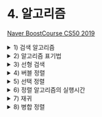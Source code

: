 # 4. 알고리즘

[Naver BoostCourse CS50 2019](https://www.edwith.org/boostcourse-cs-050)

<details>
  <summary>1) 검색 알고리즘</summary>

# 학습 목표

주어진 배열 속에서 특정 값을 찾는 방법을 설명할 수 있다.

# 검색 알고리즘

**배열**은 한 자료형의 여러 값들이 메모리 상에 모여 있는 구조이다.

컴퓨터는 이 값들에 접근할 때 배열의 인덱스 하나하나를 접근한다.

만약 어떤 값이 배열 안에 속해 있는지를 찾아 보기 위해서는 배열이 정렬되어 있는지 여부에 따라 아래와 같은 방법을 사용할 수 있다.

# 선형 검색

배열의 인덱스를 처음부터 끝까지 하나씩 증가시키면서 방문하여 그 값이 속하는지를 검사한다.

아래 의사코드와 같이 나타낼 수 있다.

```
For i from 0 to n–1

    If i'th element is 50

        Return true

Return false
```

# 이진 검색

만약 배열이 정렬되어 있다면, 배열 중간 인덱스부터 시작하여 찾고자 하는 값과 비교하며 그보다 작은(작은 값이 저장되어 있는) 인덱스 또는 큰(큰 값이 저장되어 있는) 인덱스로 이동을 반복하면 된다.

아래 의사코드와 같이 나타낼 수 있다.

```
If no items

    Return false

If middle item is 50

    Return true

Else if 50 < middle item

    Search left half

Else if 50 > middle item

    Search right half
```

# 생각해보기

만약 정렬되지 않은 배열이 있다면, 선형 검색이 빠를까 이진 검색이 빠를까?

- 정답을 찾는 속도는 선형 검색이 더 빠를 것이다. 선형 검색은 데이터를 차례대로 계속해서 찾기만 하지만, 이진 검색의 경우 해당 인덱스의 데이터와 찾고자 하는 값을 비교하는 과정을 반복하기 때문이다.
- 또한, 정렬되지 않은 상태에서 이진 검색으로 찾게 되면 데이터가 배열 안에 존재하는 데에도 불구하고 그 데이터가 없는 것으로 잘못 결론을 내릴 수도 있다.
- 하지만 배열이 정렬되어 있는 경우라면 이진 검색이 올바른 결과를 도출하면서도 그 속도가 평균적으로 훨씬 빠를 것이다.

</details>

<details>
  <summary>2) 알고리즘 표기법</summary>

# 학습 목표

알고리즘의 실행 시간의 상한과 하한을 표기할 수 있다.

# 알고리즘 표기법

1주차에 아래 그림과 같이 알고리즘을 실행하는데 걸리는 시간을 표현해 봤다.

<img src="imgs/BigO.png" width="500">

위와 같은 그림을 공식으로 표기한 것이 **Big O 표기법**이다.

여기서 O는 "**on the order of**"의 약자로, 쉽게 생각하면 "**~만큼의 정도로 커지는**" 것이라고 볼 수 있다.

O(n)은 n만큼 커지는 것이므로 n이 늘어날수록 선형적으로 증가하게 된다. O(n/2)도 결국 n이 매우 커지면 1/2은 큰 의미가 없어지므로 O(n)이라고 볼 수 있다.

주로 아래 목록과 같은 Big O 표기가 실행 시간을 나타내기 위해 많이 사용된다.

- O(n^2)
- O(n log n)
- O(n) - 선형 검색
- O(log n) - 이진 검색
- O(1)

**Big O**가 알고리즘 **실행 시간의 상한**을 나타낸 것이라면, 반대로 **Big Ω**는 알고리즘 **실행 시간의 하한**을 나타내는 것이다.

예를 들어 선형 검색에서는 n개의 항목이 있을 때 최대 n번의 검색을 해야 하므로 상한이 O(n)이 되지만 운이 좋다면 한 번만에 검색을 끝낼 수도 있으므로 하한은 Ω(1)이 된다.

역시 아래 목록과 같은 Big Ω 표기가 많이 사용된다.

- Ω(n^2)
- Ω(n log n)
- Ω(n) - 배열 안에 존재하는 값의 개수 세기
- Ω(log n)
- Ω(1) - 선형 검색, 이진 검색

# 생각해보기

실행시간의 상한이 낮은 알고리즘이 더 좋을까? 하한이 낮은 알고리즘이 더 좋을까?

- 실행시간의 상한이 낮은 알고리즘이 더 좋을 것이다. 왜냐하면 실행시간의 상한이 높은 비효율적인 알고리즘은 다루는 데이터의 크기가 커짐에 따라서 최악의 경우에 걸리는 실행시간이 기하급수적으로 늘어날 수 있기 때문이다.
- 또한 상한 시간이 같다면, 평균적으로 실행 시간이 낮은 알고리즘이 좋은 알고리즘일 것이다.

</details>

<details>
  <summary>3) 선형 검색</summary>

# 학습 목표

주어진 배열 또는 구조체에서 선형 검색을 할 수 있다.

# 선형 검색

찾고자 하는 자료를 검색하는 데 사용되는 다양한 알고리즘이 있다. 그 중 하나가 **선형 검색**이다.

선형 검색은 **원하는 원소가 발견될 때까지 처음부터 마지막 자료까지 차례대로 검색**한다.

이렇게 하여 선형 검색은 찾고자 하는 자료를 찾을 때까지 모든 자료를 확인해야 한다.

# 효율성 그리고 비효율성

**선형 검색 알고리즘**은 **정확하지만 아주 효율적이지 못한 방법**이다.

리스트의 길이가 n이라고 했을 때, 최악의 경우 리스트의 모든 원소를 확인해야 하므로 n번만큼 실행된다.

여기서 최악의 상황은 찾고자 하는 자료가 맨 마지막에 있거나 리스트 안에 없는 경우를 말한다.

만약 100만 개의 원소가 있는 리스트라고 가정해본다면 효율성이 매우 떨어짐을 느낄 수 있다.

반대로 최선의 상황은 처음 시도했을 때 찾고자 하는 값이 있는 경우이다.

평균적으로 선형 검색이 최악의 상황에서 종료되는 것에 가깝다고 가정할 수 있다.

선형 검색은 **자료가 정렬되어 있지 않거나 그 어떤 정보도 없이 하나씩 찾아야 하는 경우에 유용**하다.

이러한 경우 무작위로 탐색하는 것보다 순서대로 탐색하는 것이 효율적이다.

이제 우리는 검색 이전에 정렬이 필요한 이유를 알 수 있다.

정렬은 시간이 오래 걸리고 공간을 더 차지한다.

하지만 이 추가적인 과정을 진행하면 우리는 여러 번 리스트를 검색해야 하거나 매우 큰 리스트를 검색해야 할 경우 시간을 단축할 수 있을 것이다.

주어진 배열에서 특정 값을 찾기 위해 선형 검색을 사용한다면, 아래와 같은 코드를 작성할 수 있다.

```c
#include <cs50.h>
#include <stdio.h>

int main(void)
{
    //numbers 배열 정의 및 값 입력
    int numbers[] = {4, 8, 15, 16, 23, 42};

    //값 50 검색
    for (int i = 0; i < 6; i++)
    {
        if (numbers[i] == 50)
        {
            printf("Found\n");
            return 0;
        }
    printf("Not found\n");
    return 1;
    }
}
```

배열의 크기만큼 for 루프를 돌면서 배열의 인덱스를 차례대로 방문하며 찾는 값이 있는지를 검사하면 된다.

문자열로 이루어진 배열도 비슷한 방식으로 검색할 수 있다.

만약 전화번호부에서 특정 이름을 찾아 해당하는 전화번호를 출력하는 프로그램을 작성하려면 어떻게 할 수 있을까?

가장 간단한 예는 아래와 같은 프로그램이 될 것이다.

```c
#include <cs50.h>
#include <stdio.h>
#include <string.h>

int main(void)
{
    string names[] = {"EMMA", "RODRIGO", "BRIAN", "DAVID"};
    string numbers[] = {"617-555-0100", "617-555-0101", "617-555-0102", "617-555-0103"};

    for (int i = 0; i < 4; i++)
    {
        if (strcmp(names[i], "EMMA") == 0)
        {
            printf("Found %s\n", numbers[i]);
            return 0;
        }
    }
    printf("Not found\n");
    return 1;
}
```

names 배열과 numbers 배열을 따로 정의하고 names 배열에서 검색을 해서 해당하는 인덱스의 numbers 배열 값을 출력하는 것이다.

하지만 이 경우에는 names 배열과 numbers 배열이 서로 같은 인덱스를 가져야 한다는 한계가 있다.

더 좋은 방법은 아래 코드와 같이 새로운 자료형으로 **구조체**를 정의해서 이름과 번호를 묶어주는 것이다.

```c
#include <cs50.h>
#include <stdio.h>
#include <string.h>

typedef struct
{
    string name;
    string number;
}
person;

int main(void)
{
    person people[4];

    people[0].name = "EMMA";
    people[0].number = "617-555-0100";
    people[1].name = "RODRIGO";
    people[1].number = "617-555-0101";
    people[2].name = "BRIAN";
    people[2].number = "617-555-0102";
    people[3].name = "DAVID";
    people[3].number ="617-555-0103";

    //EMMA 검색
    for (int i = 0; i < 4; i++)
    {
        if (strcmp(people[i].name, "EMMA") == 0)
        {
            printf("Found %s\n", people[i].number);
            return 0;
        }
    }
    printf("Not found\n");
    return 1;
}
```

person이라는 이름의 구조체를 자료형으로 정의하고 person 자료형의 배열을 선언하면 그 안에 포함된 속성값은 '.'으로 연결해서 접근할 수 있다.

person a; 라는 변수가 있다면, a.name 또는 a.number 이 각각 이름과 전화번호를 저장하는 변수가 된다.

이렇게 함으로써 더욱 확장성 있는 전화번호부 검색 프로그램을 만들 수 있다.

# 생각해보기

전화번호부와 같이 구조체를 정의하여 관리 및 검색을 하면 더 편리한 예는 또 무엇이 있을까?

- 쇼핑몰 회원의 아이디와 전화번호 및 주소 등

</details>

<details>
  <summary>4) 버블 정렬</summary>

# 학습 목표

버블 정렬의 원리와 실행 시간을 설명하고 구현할 수 있다.

# 버블 정렬

정렬되지 않은 리스트를 탐색하는 것보다 정렬한 뒤 탐색하는 것이 더 효율적이다.

정렬 알고리즘 중 하나는 **버블 정렬**이다.

버블 정렬은 **두 개의 인접한 자료 값을 비교하면서 위치를 교환하는 방식으로 정렬**하는 방법을 말한다.

버블 정렬은 단 두 개의 요소만 정렬해주는 좁은 범위의 정렬에 집중한다.

이 접근법은 간단하지만 단 하나의 요소를 정렬하기 위해 너무 많이 교환하는 낭비가 발생할 수도 있다.

아래와 같은 8개의 숫자가 임의의 숫자로 나열되어 있다.

이 숫자들을 **오름차순**으로 정렬하기 위해 바로 옆에 있는 숫자들과 비교하는 방법을 사용해 보겠다.

> 6 3 8 5 2 7 4 1

먼저 가장 앞의 6과 3을 비교해서 순서를 바꾼다

> 교환 전: 3 6 **8** **5** 2 7 4 1
> 교환 후: 3 6 **5** **8** 2 7 4 1

이런 식으로 숫자 끝까지 진행하면 아래와 같이 정렬된다.

> 3 6 5 2 7 4 1 8

하지만 아직 오름차순으로 정렬이 되지 않았기 때문에, 다시 처음부터 동일한 작업을 반복한다.

> **3** **6** 5 2 7 4 1 8
> 3 **6** **5** 2 7 4 1 8 (교환)
> 3 5 **6** **2** 7 4 1 8 (교환)
> 3 5 2 **6** **7** 4 1 8
> 3 5 2 6 **7** **4** 1 8 (교환)
> 3 5 2 6 4 **7** **1** 8 (교환)
> 3 5 2 6 4 1 **7** **8**

조금 더 잘 정렬이 되어있다. 이 과정을 끝까지 반복하면 최종적으로 아래와 같이 오름차순 정렬이 될 것이다.

> 1 2 3 4 5 6 7 8

이러한 정렬 방식을 '**버블 정렬**' 이라고 한다.

마치 거품이(비교 및 교환이) 터지면서 위로 올라오는 (배열의 옆으로 이동하는) 방식이기 때문이다.

아래와 같이 의사 코드로 나타낼 수 있다.

```
Repeat n–1 times

    For i from 0 to n–2

        If i'th and i+1'th elements out of order

            Swap them
```

중첩 루프를 돌아야 하고, n개의 값이 주어졌을 때 각 루프는 각가 n-1번, n-1번 반복되므로 (n -1 ) \* (n -1) = n^2 - 2n + 1 번의 비교 및 교환이 필요하다.

여기서 가장 크기가 큰 요소는 n^2 이므로 위와 같은 코드로 작성한 버블 정렬 실행 시간의 상한은 **O(n^2)**이라고 말할 수 있다.

정렬이 되어 있는지 여부에 관계 없이 루프를 돌며 비교를 해야 하므로 위와 같은 코드로 작성한 버블 정렬의 실행 시간의 하한도 여전히 **Ω(n^2)**이 된다.

# 생각해보기

버블 정렬이 효율적인 경우는 어떤 경우인가? 반대로 어떤 경우에 비효율적이게 될까?

- 효율적인 경우: 검색을 여러 번 수행해야 하는 경우
- 비효율적인 경우: 이미 정렬되어 있는 경우, 검색이 적게 필요한 경우

</details>

<details>
  <summary>5) 선택 정렬</summary>

</details>

<details>
  <summary>6) 정렬 알고리즘의 실행시간</summary>

</details>

<details>
  <summary>7) 재귀</summary>

</details>

<details>
  <summary>8) 병합 정렬</summary>

</details>
